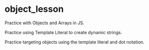 # object_lesson

Practice with Objects and Arrays in JS.

Practice using Template Literal to create dynamic strings.

Practice targeting objects using the template literal and dot notation.
